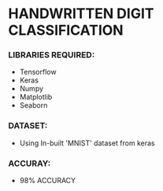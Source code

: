# HANDWRITTEN DIGIT CLASSIFICATION
### LIBRARIES REQUIRED:
- Tensorflow
- Keras
- Numpy
- Matplotlib
- Seaborn

### DATASET:
- Using In-built 'MNIST' dataset from keras

### ACCURAY:
- 98% ACCURACY
